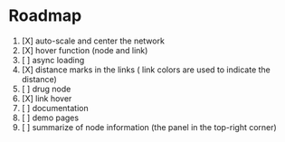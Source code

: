 # Roadmap

1. [X] auto-scale and center the network
2. [X] hover function (node and link)
3. [ ] async loading
4. [X] distance marks in the links ( link colors are used to indicate the distance)
5. [ ] drug node
6. [X] link hover
7. [ ] documentation
8. [ ] demo pages
9. [ ] summarize of node information (the panel in the top-right corner)